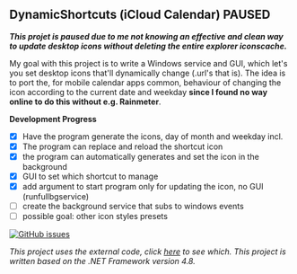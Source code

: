 ## DynamicShortcuts (iCloud Calendar) PAUSED
***This projet is paused due to me not knowing an effective and clean way to update desktop icons without deleting the entire explorer iconscache.***

My goal with this project is to write a Windows service and GUI, which let's you set desktop icons that'll dynamically change (.url's that is). The idea is to port the, for mobile calendar apps common, behaviour of changing the icon according to the current date and weekday **since I found no way online to do this without e.g. Rainmeter**.


**Development Progress**

 - [x] Have the program generate the icons, day of month and weekday incl.
 - [x] The program can replace and reload the shortcut icon
 - [x] the program can automatically generates and set the icon in the background
 - [x] GUI to set which shortcut to manage
 - [x] add argument to start program only for updating the icon, no GUI (runfullbgservice)
 - [ ] create the background service that subs to windows events
 - [ ] possible goal: other icon styles presets

[![GitHub issues](https://img.shields.io/github/issues/LeLoomi/DynamicShortcuts?color=red)](https://github.com/LeLoomi/DynamicShortcuts/issues)

*This project uses the external code, click [here](https://github.com/LeLoomi/DynamicShortcuts/blob/main/EXTERNAL-CODE.md) to see which.*
*This project is written based on the .NET Framework version 4.8.*
